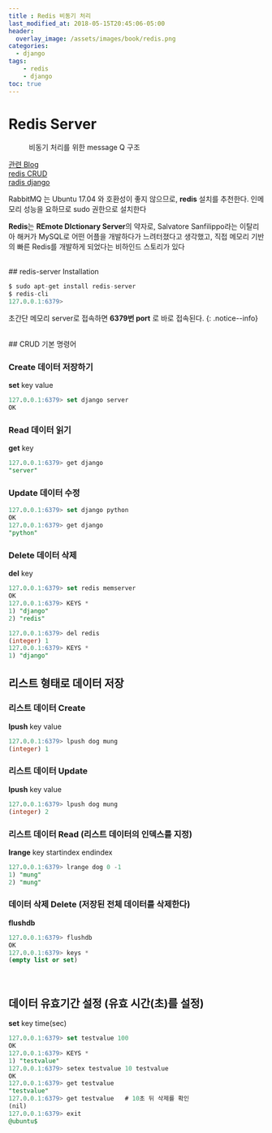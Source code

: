 ```yaml
---
title : Redis 비동기 처리
last_modified_at: 2018-05-15T20:45:06-05:00
header:
  overlay_image: /assets/images/book/redis.png
categories:
  - django
tags: 
    - redis
    - django
toc: true    
---
```



# Redis Server 


<figure class="align-center">
  <img src="https://buildwithdjango.com/static/blog/progress-bars/async-task-architecture.png" alt="">
  <figcaption> 비동기 처리를 위한 message Q 구조</figcaption>
</figure>

[관련 Blog](http://whatisthenext.tistory.com/127)<br>
[redis CRUD](http://bong8nim.com/post/programming/redis/ubuntu-16-04-install-redis/)<br>
[radis django](https://realpython.com/caching-in-django-with-redis/)


RabbitMQ 는 Ubuntu 17.04 와 호환성이 좋지 않으므로, **redis** 설치를 추천한다. 인메모리 성능을 요하므로 sudo 권한으로 설치한다

**Redis**는 **REmote DIctionary Server**의 약자로, Salvatore Sanfilippo라는 이탈리아 해커가 MySQL로 어떤 어플을 개발하다가 느려터졌다고 생각했고, 직접 메모리 기반의 빠른 Redis를 개발하게 되었다는 비하인드 스토리가 있다


<br>
## redis-server Installation 

```sql
$ sudo apt-get install redis-server
$ redis-cli
127.0.0.1:6379> 
```

초간단 메모리 server로 접속하면 **6379번 port** 로 바로 접속된다.
{: .notice--info}


<br>
## CRUD 기본 명령어

### Create 데이터 저장하기 

**set** key value

```sql
127.0.0.1:6379> set django server
OK
```


### Read 데이터 읽기

**get** key

```sql
127.0.0.1:6379> get django
"server"
```


### Update 데이터 수정

```sql
127.0.0.1:6379> set django python
OK
127.0.0.1:6379> get django
"python"
```



### Delete 데이터 삭제

**del** key 

```sql
127.0.0.1:6379> set redis memserver
OK
127.0.0.1:6379> KEYS *
1) "django"
2) "redis"

127.0.0.1:6379> del redis
(integer) 1
127.0.0.1:6379> KEYS *
1) "django"
```


## 리스트 형태로 데이터 저장


### 리스트 데이터 Create

**lpush** key value

```sql
127.0.0.1:6379> lpush dog mung
(integer) 1
```


### 리스트 데이터 Update

**lpush** key value

```sql
127.0.0.1:6379> lpush dog mung
(integer) 2
```


### 리스트 데이터 Read (리스트 데이터의 인덱스를 지정)

**lrange** key startindex endindex

```sql
127.0.0.1:6379> lrange dog 0 -1
1) "mung"
2) "mung"
```


### 데이터 삭제 Delete (저장된 전체 데이터를 삭제한다)

**flushdb**

```sql
127.0.0.1:6379> flushdb
OK
127.0.0.1:6379> keys *
(empty list or set)
```


<br>

## 데이터 유효기간 설정 (유효 시간(초)를 설정)

**set** key time(sec)

```sql
127.0.0.1:6379> set testvalue 100
OK
127.0.0.1:6379> KEYS *
1) "testvalue"
127.0.0.1:6379> setex testvalue 10 testvalue
OK
127.0.0.1:6379> get testvalue
"testvalue"
127.0.0.1:6379> get testvalue   # 10초 뒤 삭제를 확인
(nil)
127.0.0.1:6379> exit
@ubuntu$
```
